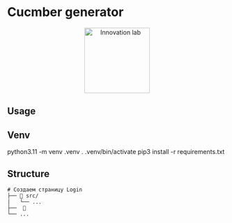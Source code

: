 # Cucmber generator

<div align="center"><img src="https://github.com/DemonDis/bdd_generator/images/InnoLab.png" height="150" alt="Innovation lab"></div>

## Usage
## Venv
python3.11 -m venv .venv
. .venv/bin/activate
pip3 install -r requirements.txt

## Structure

```
# Создаем страницу Login
├── 📁 src/
|   └── ...   
├──  🐍
└── ...   
```